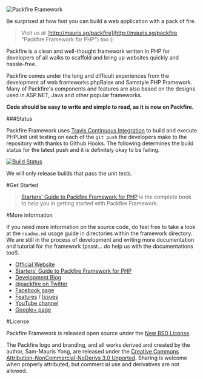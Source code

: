 ![Packfire Framework](https://lh3.googleusercontent.com/-b6yR6t8TzCM/Tz8_uo-hC4I/AAAAAAAAAB8/eMofbj154Ys/w402/packfire.biglogo.light.png)

Be surprised at how fast you can build a web application with a pack of fire.

> Visit us at [http://mauris.sg/packfire](http://mauris.sg/packfire "Packfire Framework for PHP") too (:

Packfire is a clean and well-thought framework written in PHP for developers of all walks to scaffold and bring up websites quickly and hassle-free. 

Packfire comes under the long and difficult experiences from the development of web frameworks phpRaise and Samstyle PHP Framework. Many of Packfire's components and features are also based on the designs used in ASP.NET, Java and other popular frameworks.

**Code should be easy to write and simple to read, as it is now on Packfire.**

###Status

Packfire Framework uses [Travis Continuous Integration](http://travis-ci.org/) to build and execute PHPUnit unit testing on each of the `git push` the developers make to the repository with thanks to Github Hooks. The following determines the build status for the latest push and it is definitely okay to be failing. 

[![Build Status](https://secure.travis-ci.org/packfire/packfire-framework.png?branch=master)](http://travis-ci.org/packfire/packfire-framework)

We will only release builds that pass the unit tests.

#Get Started

> [Starters' Guide to Packfire Framework for PHP](https://github.com/packfire/books/blob/master/starter-guide.md) is the complete book to help you in getting started with Packfire Framework. 

#More information

If you need more information on the source code, do feel free to take a look at the `readme.md` usage guide in directories within the framework directory. We are still in the process of development and writing more documentation and tutorial for the framework (pssst… do help us with the documentations too!). 

- [Official Website](http://mauris.sg/packfire)
- [Starters' Guide to Packfire Framework for PHP](https://github.com/packfire/books/blob/master/starter-guide.md)
- [Development Blog](http://packfire.tumblr.com/)
- [@packfire on Twitter](http://twitter.com/packfire)
- [Facebook page](http://facebook.com/packfire)
- [Features](http://github.com/packfire/framework/wiki/Features) / [Issues](http://github.com/packfire/framework/issues)
- [YouTube channel](https://www.youtube.com/channel/UCu0KZBrcqqRLG-2im1gf6qg)
- [Google+ page](https://plus.google.com/106494570352998281538/posts)

#License

Packfire Framework is released open source under the [New BSD License](https://github.com/packfire/framework/blob/master/license/packfire.license.txt).

The Packfire logo and branding, and all works derived and created by the author, Sam-Mauris Yong, are released under the [Creative Commons Attribution-NonCommercial-NoDerivs 3.0 Unported](https://github.com/packfire/framework/blob/master/license/packfire-content.license.txt). Sharing is welcome when properly attributed, but commercial use and derivatives are not allowed.
